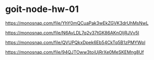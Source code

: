 # goit-node-hw-01

https://monosnap.com/file/YhY0mQCuaPak3wEkZGVK3drUhMsNwL

https://monosnap.com/file/N6AvLDL7q2v37tGK86AKnOIjRJVv5I

https://monosnap.com/file/QVUPQkxDpek6Eb54CkTq5B1zPMYWpl

https://monosnap.com/file/94QJTOww3toiUjRrXe0MeSKEMng8Uf
